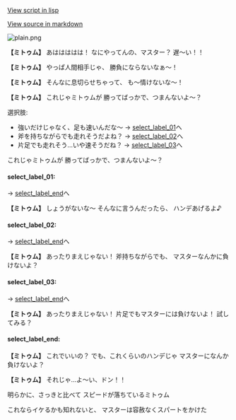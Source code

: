 [View script in lisp](../scripts/20053202.txt)

[View source in markdown](20053202.md)

![plain.png](../images/backgrounds/plain.png)

**【ミトゥム】**
あははははは！
なにやってんの、マスター？
遅〜い！！

**【ミトゥム】**
やっぱ人間相手じゃ、
勝負にならないなぁ〜！

**【ミトゥム】**
そんなに息切らせちゃって、
も〜情けないな〜！

**【ミトゥム】**
これじゃミトゥムが
勝ってばっかで、つまんないよ〜？

選択肢:
- 強いだけじゃなく、足も速いんだな〜 → [select_label_01](#select_label_01)へ
- 斧を持ちながらでも走れそうだよね？ → [select_label_02](#select_label_02)へ
- 片足でも走れそう…いや速そうだね？ → [select_label_03](#select_label_03)へ

これじゃミトゥムが
勝ってばっかで、つまんないよ〜？

#### select_label_01:
 → [select_label_end](#select_label_end)へ

**【ミトゥム】**
しょうがないな〜
そんなに言うんだったら、
ハンデあげるよ♪

#### select_label_02:
 → [select_label_end](#select_label_end)へ

**【ミトゥム】**
あったりまえじゃない！
斧持ちながらでも、
マスターなんかに負けないよ？

#### select_label_03:
 → [select_label_end](#select_label_end)へ

**【ミトゥム】**
あったりまえじゃない！
片足でもマスターには負けないよ！
試してみる？

#### select_label_end:

**【ミトゥム】**
これでいいの？
でも、これくらいのハンデじゃ
マスターになんか負けないよ？

**【ミトゥム】**
それじゃ…よ〜い、ドン！！

明らかに、さっきと比べて
スピードが落ちているミトゥム

これならイケるかも知れないと、
マスターは容赦なくスパートをかけた